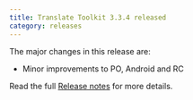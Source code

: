 ```yaml
---
title: Translate Toolkit 3.3.4 released
category: releases
---
```


The major changes in this release are:

- Minor improvements to PO, Android and RC

Read the full [Release notes](https://docs.translatehouse.org/projects/translate-toolkit/en/latest/releases/3.3.4.html) for more details.
